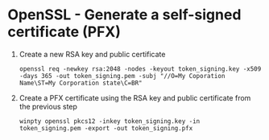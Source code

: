 # OpenSSL - Generate a self-signed certificate (PFX)

1. Create a new RSA key and public certificate
    ```
    openssl req -newkey rsa:2048 -nodes -keyout token_signing.key -x509 -days 365 -out token_signing.pem -subj "//O=My Coporation Name\ST=My Corporation state\C=BR"
    ```
1. Create a PFX certificate using the RSA key and public certificate from the previous step
    ```
    winpty openssl pkcs12 -inkey token_signing.key -in token_signing.pem -export -out token_signing.pfx
    ```
